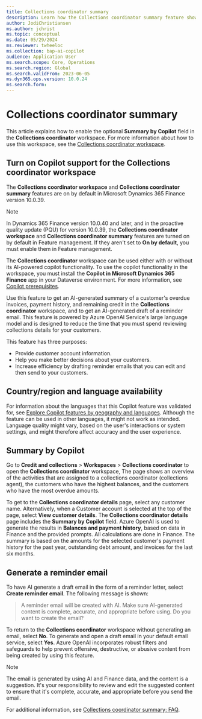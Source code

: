 ```yaml
---
title: Collections coordinator summary
description: Learn how the Collections coordinator summary feature shows AI-generated text in the Summary by Copilot field in the Collections coordinator workspace.
author: JodiChristiansen
ms.author: jchrist
ms.topic: conceptual
ms.date: 05/29/2024
ms.reviewer: twheeloc
ms.collection: bap-ai-copilot
audience: Application User
ms.search.scope: Core, Operations
ms.search.region: Global
ms.search.validFrom: 2023-06-05
ms.dyn365.ops.version: 10.0.24
ms.search.form:    
---
```


# Collections coordinator summary

This article explains how to enable the optional **Summary by Copilot** field in the **Collections coordinator** workspace. For more information about how to use this workspace, see the [Collections coordinator workspace](collectionsworkspace.md).

## Turn on Copilot support for the Collections coordinator workspace

The **Collections coordinator workspace** and **Collections coordinator summary** features are on by default in Microsoft Dynamics 365 Finance version 10.0.39. 

> [!NOTE]
> In Dynamics 365 Finance version 10.0.40 and later, and in the proactive quality update (PQU) for version 10.0.39, the **Collections coordinator workspace** and **Collections coordinator summary** features are turned on by default in Feature management. If they aren't set to **On by default**, you must enable them in Feature management.

The **Collections coordinator** workspace can be used either with or without its AI-powered copilot functionality. To use the copilot functionality in the workspace, you must install the **Copilot in Microsoft Dynamics 365 Finance** app in your Dataverse environment. For more information, see [Copilot prerequisites](Enable-copilot-in-finance.md).

Use this feature to get an AI-generated summary of a customer's overdue invoices, payment history, and remaining credit in the **Collections coordinator** workspace, and to get an AI-generated draft of a reminder email. This feature is powered by Azure OpenAI Service's large language model and is designed to reduce the time that you must spend reviewing collections details for your customers. 

This feature has three purposes:

- Provide customer account information.
- Help you make better decisions about your customers.
- Increase efficiency by drafting reminder emails that you can edit and then send to your customers.

## Country/region and language availability

For information about the languages that this Copilot feature was validated for, see [Explore Copilot features by geography and languages](https://go.microsoft.com/fwlink/?linkid=2270154). Although the feature can be used in other languages, it might not work as intended. Language quality might vary, based on the user's interactions or system settings, and might therefore affect accuracy and the user experience. 

## Summary by Copilot

Go to **Credit and collections** \> **Workspaces** \> **Collections coordinator** to open the **Collections coordinator** workspace, The page shows an overview of the activities that are assigned to a collections coordinator (collections agent), the customers who have the highest balances, and the customers who have the most overdue amounts.

To get to the **Collections coordinator details** page, select any customer name. Alternatively, when a Customer account is selected at the top of the page, select **View customer details**. The **Collections coordinator details** page includes the **Summary by Copilot** field. Azure OpenAI is used to generate the results in **Balances and payment history**, based on data in Finance and the provided prompts. All calculations are done in Finance. The summary is based on the amounts for the selected customer's payment history for the past year, outstanding debt amount, and invoices for the last six months.

## Generate a reminder email

To have AI generate a draft email in the form of a reminder letter, select **Create reminder email**. The following message is shown:

> A reminder email will be created with AI. Make sure AI-generated content is complete, accurate, and appropriate before using. Do you want to create the email?

To return to the **Collections coordinator** workspace without generating an email, select **No**. To generate and open a draft email in your default email service, select **Yes**. Azure OpenAI incorporates robust filters and safeguards to help prevent offensive, destructive, or abusive content from being created by using this feature.

> [!NOTE]
> The email is generated by using AI and Finance data, and the content is a suggestion. It's your responsibility to review and edit the suggested content to ensure that it's complete, accurate, and appropriate before you send the email.

For additional information, see [Collections coordinator summary: FAQ](collections-coordinator-summary-faq.md).
 
